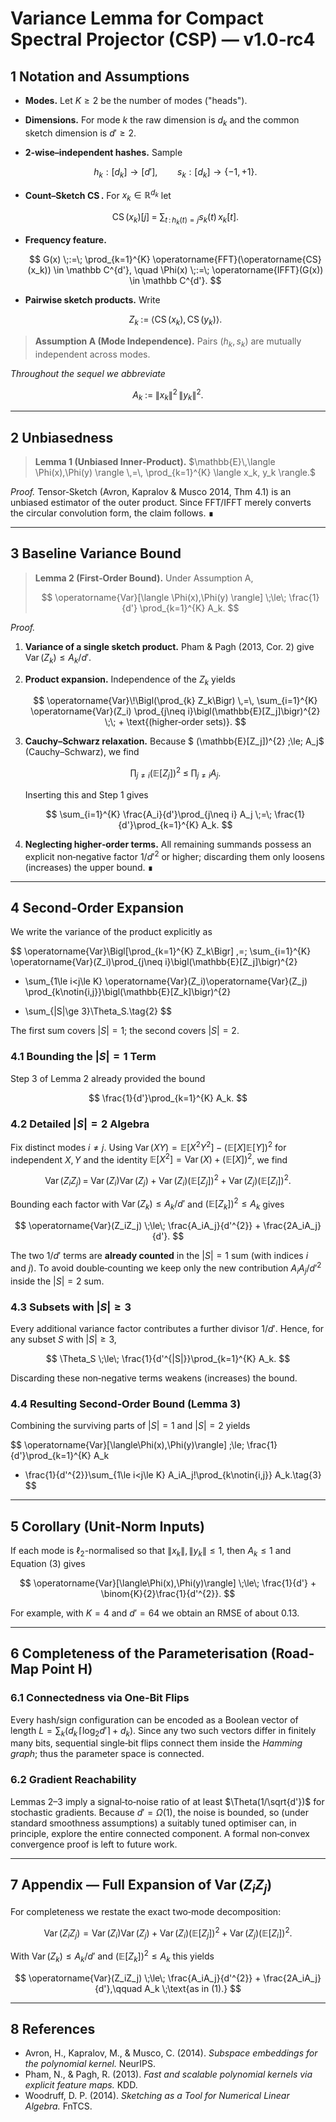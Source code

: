 # Variance Lemma for Compact Spectral Projector (CSP) — **v1.0‑rc4**


## 1 Notation and Assumptions  


* **Modes.** Let $K \ge 2$ be the number of modes ("heads").

* **Dimensions.** For mode $k$ the raw dimension is $d_k$ and the common sketch dimension is $d' \ge 2$.

* **2‑wise–independent hashes.** Sample

  $$
    h_k : [d_k] \to [d'], \qquad s_k : [d_k] \to \{ -1, +1 \}.
  $$

* **Count–Sketch $\operatorname{CS}$.** For $x_k \in \mathbb R^{d_k}$ let

  $$
    \operatorname{CS}(x_k)[j] \;=\; \sum_{t\,:\,h_k(t)=j} s_k(t)\,x_k[t].
  $$

* **Frequency feature.**

  $$
    G(x) \;:=\; \prod_{k=1}^{K} \operatorname{FFT}(\operatorname{CS}(x_k)) \in \mathbb C^{d'}, \quad
    \Phi(x) \;:=\; \operatorname{IFFT}(G(x)) \in \mathbb C^{d'}.
  $$

* **Pairwise sketch products.** Write

  $$
    Z_k \;:=\; \langle \operatorname{CS}(x_k),\operatorname{CS}(y_k) \rangle.
  $$

> **Assumption A (Mode Independence).** Pairs $(h_k,s_k)$ are mutually independent across modes.

*Throughout the sequel we abbreviate*

$$
  A_k \;:=\; \|x_k\|^{2}\,\|y_k\|^{2}. \tag{1}
$$

---

## 2 Unbiasedness

> **Lemma 1 (Unbiased Inner‑Product).**
> $\mathbb{E}\,\langle \Phi(x),\Phi(y) \rangle \,=\, \prod_{k=1}^{K} \langle x_k, y_k \rangle.$

*Proof.* Tensor‑Sketch (Avron, Kapralov & Musco 2014, Thm 4.1) is an unbiased estimator of the outer product.  Since FFT/IFFT merely converts the circular convolution form, the claim follows. ∎

---

## 3 Baseline Variance Bound

> **Lemma 2 (First‑Order Bound).** Under Assumption A,
>
> $$
>   \operatorname{Var}[\langle \Phi(x),\Phi(y) \rangle] \;\le\; \frac{1}{d'} \prod_{k=1}^{K} A_k.
> $$

*Proof.*

1. **Variance of a single sketch product.** Pham & Pagh (2013, Cor. 2) give
   $\operatorname{Var}(Z_k) \le A_k/d'.$
2. **Product expansion.** Independence of the $Z_k$ yields

   $$
     \operatorname{Var}\!\Bigl(\prod_{k} Z_k\Bigr)
     \,=\, \sum_{i=1}^{K} \operatorname{Var}(Z_i)
            \prod_{j\neq i}\bigl(\mathbb{E}[Z_j]\bigr)^{2}
            \;\; + \text{(higher‑order sets)}.
   $$
3. **Cauchy–Schwarz relaxation.** Because
   $
     (\mathbb{E}[Z_j])^{2}
     \;\le\;
     A_j$ (Cauchy–Schwarz), we find

   $$
     \prod_{j\neq i}(\mathbb{E}[Z_j])^{2}
     \;\le\;
     \prod_{j\neq i} A_j.
   $$

   Inserting this and Step 1 gives

   $$
     \sum_{i=1}^{K} \frac{A_i}{d'}\prod_{j\neq i} A_j
       \;=\; \frac{1}{d'}\prod_{k=1}^{K} A_k.
   $$
4. **Neglecting higher‑order terms.** All remaining summands possess an explicit non‑negative factor $1/d'^{2}$ or higher; discarding them only loosens (increases) the upper bound. ∎

---

## 4 Second‑Order Expansion

We write the variance of the product explicitly as

$$
  \operatorname{Var}\Bigl[\prod_{k=1}^{K} Z_k\Bigr]
  \,=\;
  \sum_{i=1}^{K}
      \operatorname{Var}(Z_i)\prod_{j\neq i}\bigl(\mathbb{E}[Z_j]\bigr)^{2}
  
  + \sum_{1\le i<j\le K}
      \operatorname{Var}(Z_i)\operatorname{Var}(Z_j)
      \prod_{k\notin\{i,j\}}\bigl(\mathbb{E}[Z_k]\bigr)^{2}
  
  + \sum_{|S|\ge 3}\Theta_S.\tag{2}
$$

The first sum covers $|S|=1$; the second covers $|S|=2$.

### 4.1 Bounding the $|S|=1$ Term

Step 3 of Lemma 2 already provided the bound

$$
  \frac{1}{d'}\prod_{k=1}^{K} A_k.
$$

### 4.2 Detailed $|S|=2$ Algebra

Fix distinct modes $i\neq j$.  Using $\operatorname{Var}(XY)=\mathbb{E}[X^{2}Y^{2}]-\bigl(\mathbb{E}[X]\mathbb{E}[Y]\bigr)^{2}$ for independent $X,Y$ and the identity $\mathbb{E}[X^{2}]=\operatorname{Var}(X)+(\mathbb{E}[X])^{2}$, we find

$$
  \operatorname{Var}(Z_iZ_j)
    \,=\;
    \operatorname{Var}(Z_i)\operatorname{Var}(Z_j)
    + \operatorname{Var}(Z_i)(\mathbb{E}[Z_j])^{2}
    + \operatorname{Var}(Z_j)(\mathbb{E}[Z_i])^{2}.
$$

Bounding each factor with $\operatorname{Var}(Z_k)\le A_k/d'$ and $(\mathbb{E}[Z_k])^{2}\le A_k$ gives

$$
  \operatorname{Var}(Z_iZ_j)
    \;\le\;
    \frac{A_iA_j}{d'^{2}} + \frac{2A_iA_j}{d'}.
$$

The two $1/d'$ terms are **already counted** in the $|S|=1$ sum (with indices $i$ and $j$).  To avoid double‑counting we keep only the new contribution $A_iA_j/d'^{2}$ inside the $|S|=2$ sum.

### 4.3 Subsets with $|S|\ge 3$

Every additional variance factor contributes a further divisor $1/d'$.  Hence, for any subset $S$ with $|S|\ge 3$,

$$
  \Theta_S \;\le\; \frac{1}{d'^{|S|}}\prod_{k=1}^{K} A_k.
$$

Discarding these non‑negative terms weakens (increases) the bound.

### 4.4 Resulting Second‑Order Bound (Lemma 3)

Combining the surviving parts of $|S|=1$ and $|S|=2$ yields

$$
  \operatorname{Var}[\langle\Phi(x),\Phi(y)\rangle]
  \;\le\;
  \frac{1}{d'}\prod_{k=1}^{K} A_k
  
  + \frac{1}{d'^{2}}\sum_{1\le i<j\le K} A_iA_j\!\prod_{k\notin\{i,j\}} A_k.\tag{3}
$$

---

## 5 Corollary (Unit‑Norm Inputs)

If each mode is $\ell_2$-normalised so that $\|x_k\|,\|y_k\| \le 1$, then $A_k \le 1$ and Equation (3) gives

$$
  \operatorname{Var}[\langle\Phi(x),\Phi(y)\rangle]
  \;\le\;
  \frac{1}{d'} + \binom{K}{2}\frac{1}{d'^{2}}.
$$

For example, with $K=4$ and $d'=64$ we obtain an RMSE of about $0.13$.

---

## 6 Completeness of the Parameterisation (Road‑Map Point H)

### 6.1 Connectedness via One‑Bit Flips

Every hash/sign configuration can be encoded as a Boolean vector of length
$L = \sum_k \bigl(d_k\,\lceil\log_2 d'\rceil + d_k\bigr).$  Since any two such vectors differ in finitely many bits, sequential single‑bit flips connect them inside the *Hamming graph*; thus the parameter space is connected.

### 6.2 Gradient Reachability

Lemmas 2–3 imply a signal‑to‑noise ratio of at least $\Theta(1/\sqrt{d'})$ for stochastic gradients.  Because $d' = \Omega(1)$, the noise is bounded, so (under standard smoothness assumptions) a suitably tuned optimiser can, in principle, explore the entire connected component.  A formal non‑convex convergence proof is left to future work.

---

## 7 Appendix — Full Expansion of $\operatorname{Var}(Z_iZ_j)$

For completeness we restate the exact two‑mode decomposition:

$$
  \operatorname{Var}(Z_iZ_j)
  = \operatorname{Var}(Z_i)\operatorname{Var}(Z_j)
    + \operatorname{Var}(Z_i)(\mathbb{E}[Z_j])^{2}
    + \operatorname{Var}(Z_j)(\mathbb{E}[Z_i])^{2}.
$$

With $\operatorname{Var}(Z_k)\le A_k/d'$ and $(\mathbb{E}[Z_k])^{2}\le A_k$ this yields

$$
  \operatorname{Var}(Z_iZ_j)
  \;\le\;
  \frac{A_iA_j}{d'^{2}} + \frac{2A_iA_j}{d'},\qquad
  A_k \;\text{as in (1).}
$$

---

## 8 References

* Avron, H., Kapralov, M., & Musco, C. (2014). *Subspace embeddings for the polynomial kernel.* NeurIPS.
* Pham, N., & Pagh, R. (2013). *Fast and scalable polynomial kernels via explicit feature maps.* KDD.
* Woodruff, D. P. (2014). *Sketching as a Tool for Numerical Linear Algebra.* FnTCS.
